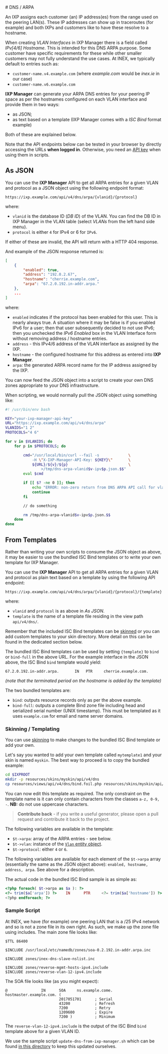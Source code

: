 # DNS / ARPA

An IXP assigns each customer (an) IP address(es) from the range used on the peering LAN(s). These IP addresses can show up in traceroutes (for example) and both IXPs and customers like to have these resolve to a hostname.

When creating *VLAN Interfaces* in IXP Manager there is a field called *IPv[4/6] Hostname*. This is intended for this DNS ARPA purpose. Some customer have specific requirements for these while other smaller customers may not fully understand the use cases. At INEX, we typically default to entries such as:

* `customer-name.v4.example.com` (where *example.com* would be *inex.ie* in our case)
* `customer-name.v6.example.com`

**IXP Manager** can generate your ARPA DNS entries for your peering IP space as per the hostnames configured on each VLAN interface and provide them in two ways:

* as JSON;
* as text based on a template (IXP Manager comes with a *ISC Bind* format example)

Both of these are explained below.

Note that the API endpoints below can be tested in your browser by directly accessing the URLs **when logged in**. Otherwise, you need an [API key](../dev/api.md) when using them in scripts.


## As JSON

You can use the **IXP Manager** API to get all ARPA entries for a given VLAN and protocol as a JSON object using the following endpoint format:

```
https://ixp.example.com/api/v4/dns/arpa/{vlanid}/{protocol}
```

where:

* `vlanid` is the database ID (*DB ID*) of the VLAN. You can find the DB ID in IXP Manager in the VLAN table (select *VLANs* from the left hand side menu).
* `protocol` is either `4` for IPv4 or 6 for `IPv6`.

If either of these are invalid, the API will return with a HTTP 404 response.

And example of the JSON response returned is:

```json
[
    {
        "enabled": true,
        "address": "192.0.2.67",
        "hostname": "cherrie.example.com",
        "arpa": "67.2.0.192.in-addr.arpa."
    },
    ...
]
```

where:

* `enabled` indicates if the protocol has been enabled for this user. This is nearly always true. A situation where it may be false is if you enabled IPv6 for a user; then that user subsequently decided to not use IPv6; then you unchecked the *IPv6 Enabled* box in the VLAN Interface form without removing address / hostname entries.
* `address` - this IPv4/6 address of the VLAN interface as assigned by the IXP.
* `hostname` - the configured hostname for this address as entered into **IXP Manager**.
* `arpa`: the generated ARPA record name for the IP address assigned by the IXP.

You can now feed the JSON object into a script to create your own DNS zones appropriate to your DNS infrastructure.

When scripting, we would normally pull the JSON object using something like:

```bash
#! /usr/bin/env bash

KEY="your-ixp-manager-api-key"
URL="https://ixp.example.com/api/v4/dns/arpa"
VLANIDS="1 2"
PROTOCOLS="4 6"

for v in $VLANIDS; do
    for p in $PROTOCOLS; do

        cmd="/usr/local/bin/curl --fail -s             \
            -H \"X-IXP-Manager-API-Key: ${KEY}\"       \
            ${URL}/${v}/${p}                           \
                >/tmp/dns-arpa-vlanid$v-ipv$p.json.$$"
        eval $cmd

        if [[ $? -ne 0 ]]; then
            echo "ERROR: non-zero return from DNS ARPA API call for vlan ID $v with protocol $p"
            continue
        fi

        // do something

        rm /tmp/dns-arpa-vlanid$v-ipv$p.json.$$
    done
done
```


## From Templates

Rather than writing your own scripts to consume the JSON object as above, it may be easier to use the bundled ISC Bind templates or to write your own template for IXP Manager.

You can use the **IXP Manager** API to get all ARPA entries for a given VLAN and protocol as plain text based on a template by using the following API endpoint:

```
https://ixp.example.com/api/v4/dns/arpa/{vlanid}/{protocol}/{template}
```

where:

* `vlanid` and `protocol` is as above in *As JSON*.
* `template` is the name of a template file residing in the view path `api/v4/dns/`.

Remember that the included ISC Bind templates can be [skinned](skinning.md) or you can add custom templates to your skin directory. More detail on this can be found in the dedicated section below.

The bundled ISC Bind templates can be used by setting `{template}` to `bind` or `bind-full` in the above URL. For the example interface in the JSON above, the ISC Bind `bind` template would yield:

```
67.2.0.192.in-addr.arpa.       IN   PTR     cherrie.example.com.
```

*(note that the terminated period on the hostname is added by the template)*

The two bundled templates are:

* `bind`: outputs resource records only as per the above example.
* `bind-full`: outputs a complete Bind zone file including head and serialized serial number (UNIX timestamp). This must be templated as it uses `example.com` for email and name server domains.

### Skinning / Templating

You can use [skinning](skinning.md) to make changes to the bundled ISC Bind template or add your own.

Let's say you wanted to add your own template called `mytemplate1` and your skin is named `myskin`. The best way to proceed is to copy the bundled example:

```sh
cd $IXPROOT
mkdir -p resources/skins/myskin/api/v4/dns
cp resources/views/api/v4/dns/bind.foil.php resources/skins/myskin/api/v4/dns/mytemplate1.foil.php
```

You can now edit this template as required. The only constraint on the template name is it can only contain characters from the classes `a-z, 0-9, -`. **NB:** do not use uppercase characters.

> **Contribute back** - if you write a useful generator, please open a pull request and contribute it back to the project.

The following variables are available in the template:

* `$t->arpa`: array of the ARPA entries - see below.
* `$t->vlan`: instance of the [`Vlan` entity object](https://github.com/inex/IXP-Manager/blob/master/database/Entities/Vlan.php).
* `$t->protocol`: either `4` or `6`.

The following variables are available for each element of the `$t->arpa` array (essentially the same as the JSON object above): `enabled, hostname, address, arpa`. See above for a description.

The actual code in the bundled ISC Bind sample is as simple as:

```php
<?php foreach( $t->arpa as $a ): ?>
<?= trim($a['arpa']) ?>    IN      PTR     <?= trim($a['hostname']) ?>.
<?php endforeach; ?>
```

### Sample Script

At INEX, we have (for example) one peering LAN that is a /25 IPv4 network and so is not a zone file in its own right. As such, we make up the zone file using includes. The main zone file looks like:

```
$TTL 86400

$INCLUDE /usr/local/etc/namedb/zones/soa-0.2.192.in-addr.arpa.inc

$INCLUDE zones/inex-dns-slave-nslist.inc

$INCLUDE zones/reverse-mgmt-hosts-ipv4.include
$INCLUDE zones/reverse-vlan-12-ipv4.include
```

The SOA file looks like (as you might expect):

```
@               IN      SOA     ns.example.come.     hostmaster.example.com. (
                        2017051701      ; Serial
                        43200           ; Refresh
                        7200            ; Retry
                        1209600         ; Expire
                        7200 )          ; Minimum
```

The `reverse-vlan-12-ipv4.include` is the output of the ISC Bind `bind` template above for a given VLAN ID.

We use the sample script `update-dns-from-ixp-manager.sh` which can be found [in this directory](https://github.com/inex/IXP-Manager/blob/master/tools/runtime/dns-arpa) to keep this updated ourselves.
